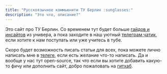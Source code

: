 ```yaml
---
title: "Русскоязычное коммьюнити ТУ Берлин :sunglasses:"
description: "Это что, описание?"
---
```


Это сайт про ТУ Берлин. Со временем тут будет больше [гайдов и инсайтов](https://tuberlin.ru/posts/) из универа, а пока заходите в наш уютный [телеграм чатик](https://t.me/+gARIV3kMEiZjM2Iy), если хотите к нам поступать или уже учитесь в тубе. 

Скоро будет возможность писать статьи для всех, пока можете лично написать мне в [телеге](https://t.me/kshpdr), если есть желание что-то написать. Да и вообще у нас тут open-source, так что если вы хотите добавить какую-то фичу или дополнить сайт, добро пожаловать на [гитхаб](https://github.com/kshpdr/tuberlinru).